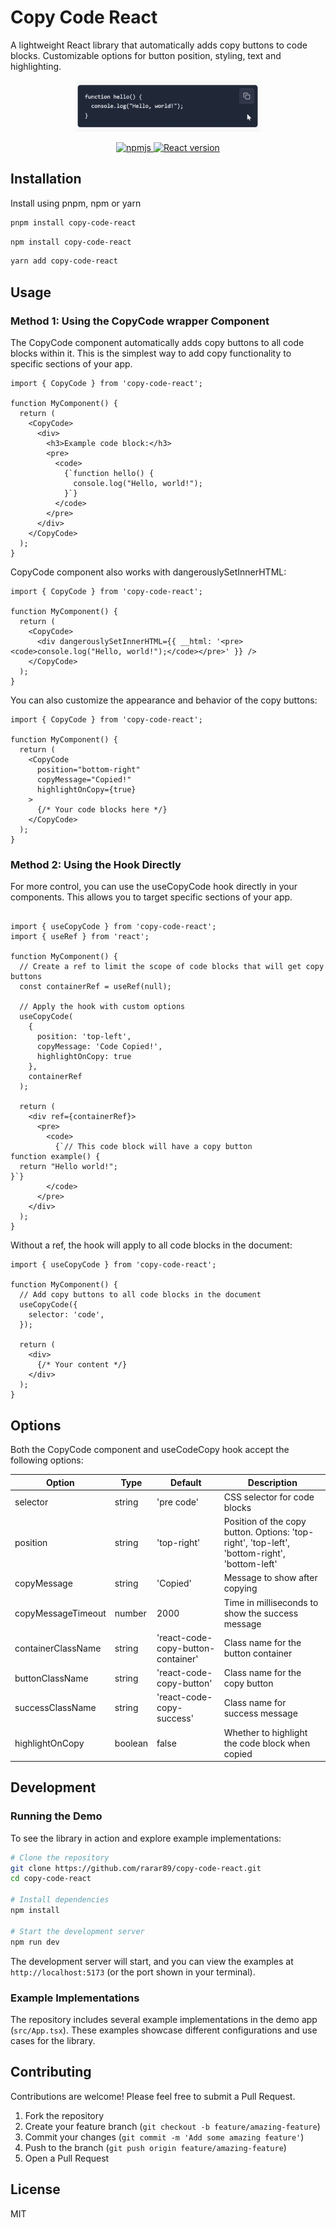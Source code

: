 # Copy Code React

A lightweight React library that automatically adds copy buttons to code blocks. Customizable options for button position, styling, text and highlighting.

<p align="center">
  <img src="https://github.com/rarar89/copy-code-react/blob/main/images/copy-code-block.gif?raw=true" alt="Copy Code Demo" style="max-width:300px" />
</p>

<p align="center">
  <a href="https://www.npmjs.com/package/copy-code-react">
    <img src="https://img.shields.io/npm/v/copy-code-react.svg" alt="npmjs" />
  </a>
  <a href="https://github.com/rarar89/copy-code-vue">
    <img src="https://img.shields.io/badge/Vuejs-library-blue" alt="React version" />
  </a>
</p>

## Installation

Install using pnpm, npm or yarn

```bash
pnpm install copy-code-react
```

```bash
npm install copy-code-react
```

```bash
yarn add copy-code-react
```

## Usage

### Method 1: Using the CopyCode wrapper Component

The CopyCode component automatically adds copy buttons to all code blocks within it. This is the simplest way to add copy functionality to specific sections of your app.

```tsx
import { CopyCode } from 'copy-code-react';

function MyComponent() {
  return (
    <CopyCode>
      <div>
        <h3>Example code block:</h3>
        <pre>
          <code>
            {`function hello() {
              console.log("Hello, world!");
            }`}
          </code>
        </pre>
      </div>
    </CopyCode>
  );
}

```

CopyCode component also works with dangerouslySetInnerHTML:

```tsx
import { CopyCode } from 'copy-code-react';

function MyComponent() {
  return (
    <CopyCode>
      <div dangerouslySetInnerHTML={{ __html: '<pre><code>console.log("Hello, world!");</code></pre>' }} />
    </CopyCode>
  );
}
```

You can also customize the appearance and behavior of the copy buttons:

```tsx
import { CopyCode } from 'copy-code-react';

function MyComponent() {
  return (
    <CopyCode 
      position="bottom-right" 
      copyMessage="Copied!" 
      highlightOnCopy={true}
    >
      {/* Your code blocks here */}
    </CopyCode>
  );
}
```

### Method 2: Using the Hook Directly

For more control, you can use the useCopyCode hook directly in your components. This allows you to target specific sections of your app.

```tsx

import { useCopyCode } from 'copy-code-react';
import { useRef } from 'react';

function MyComponent() {
  // Create a ref to limit the scope of code blocks that will get copy buttons
  const containerRef = useRef(null);
  
  // Apply the hook with custom options
  useCopyCode(
    { 
      position: 'top-left',
      copyMessage: 'Code Copied!',
      highlightOnCopy: true 
    }, 
    containerRef
  );
  
  return (
    <div ref={containerRef}>
      <pre>
        <code>
          {`// This code block will have a copy button
function example() {
  return "Hello world!";
}`}
        </code>
      </pre>
    </div>
  );
}

```
Without a ref, the hook will apply to all code blocks in the document:

```tsx
import { useCopyCode } from 'copy-code-react';

function MyComponent() {
  // Add copy buttons to all code blocks in the document
  useCopyCode({ 
    selector: 'code',
  });
  
  return (
    <div>
      {/* Your content */}
    </div>
  );
}
```

## Options
Both the CopyCode component and useCodeCopy hook accept the following options:

| Option | Type | Default | Description |
|--------|------|---------|-------------|
| selector | string | 'pre code' | CSS selector for code blocks |
| position | string | 'top-right' | Position of the copy button. Options: 'top-right', 'top-left', 'bottom-right', 'bottom-left' |
| copyMessage | string | 'Copied' | Message to show after copying |
| copyMessageTimeout | number | 2000 | Time in milliseconds to show the success message |
| containerClassName | string | 'react-code-copy-button-container' | Class name for the button container |
| buttonClassName | string | 'react-code-copy-button' | Class name for the copy button |
| successClassName | string | 'react-code-copy-success' | Class name for success message |
| highlightOnCopy | boolean | false | Whether to highlight the code block when copied |

## Development

### Running the Demo

To see the library in action and explore example implementations:

```bash
# Clone the repository
git clone https://github.com/rarar89/copy-code-react.git
cd copy-code-react

# Install dependencies
npm install

# Start the development server
npm run dev
```

The development server will start, and you can view the examples at `http://localhost:5173` (or the port shown in your terminal).

### Example Implementations

The repository includes several example implementations in the demo app (`src/App.tsx`). These examples showcase different configurations and use cases for the library.

## Contributing

Contributions are welcome! Please feel free to submit a Pull Request.

1. Fork the repository
2. Create your feature branch (`git checkout -b feature/amazing-feature`)
3. Commit your changes (`git commit -m 'Add some amazing feature'`)
4. Push to the branch (`git push origin feature/amazing-feature`)
5. Open a Pull Request

## License

MIT


